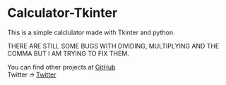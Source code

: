 # Calculator-Tkinter
This is a simple calclulator made with Tkinter and python. 

THERE ARE STILL SOME BUGS WITH DIVIDING, MULTIPLYING AND THE COMMA BUT I AM TRYING  TO FIX THEM.

You can find other projects at [GitHub](https://github.com/JarneDM) <br>
Twitter ➮ [Twitter](https://twitter.com/JarneDM05)

